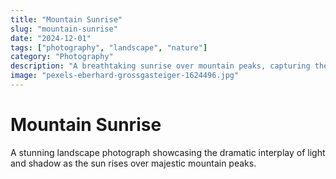 ```yaml
---
title: "Mountain Sunrise"
slug: "mountain-sunrise"
date: "2024-12-01"
tags: ["photography", "landscape", "nature"]
category: "Photography"
description: "A breathtaking sunrise over mountain peaks, capturing the golden hour's magic."
image: "pexels-eberhard-grossgasteiger-1624496.jpg"
---
```


# Mountain Sunrise

A stunning landscape photograph showcasing the dramatic interplay of light and shadow as the sun rises over majestic mountain peaks.
